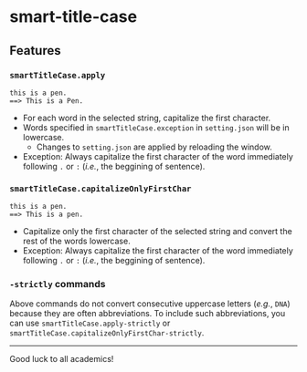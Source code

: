 # smart-title-case

## Features

### `smartTitleCase.apply`

```
this is a pen.
==> This is a Pen.
```

- For each word in the selected string, capitalize the first character.
- Words specified in `smartTitleCase.exception` in `setting.json` will be in lowercase.
    - Changes to `setting.json` are applied by reloading the window.
- Exception: Always capitalize the first character of the word immediately following `.` or `:` (_i.e._, the beggining of sentence).

### `smartTitleCase.capitalizeOnlyFirstChar`

```
this is a pen.
==> This is a pen.
```

- Capitalize only the first character of the selected string and convert the rest of the words lowercase.
- Exception: Always capitalize the first character of the word immediately following `.` or `:` (_i.e._, the beggining of sentence).

### `-strictly` commands

Above commands do not convert consecutive uppercase letters (_e.g._, `DNA`) because they are often abbreviations. To include such abbreviations, you can use `smartTitleCase.apply-strictly` or `smartTitleCase.capitalizeOnlyFirstChar-strictly`.


---

Good luck to all academics!